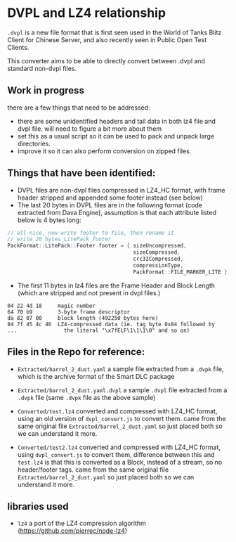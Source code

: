 # DVPL and LZ4 relationship

`.dvpl` is a new file format that is first seen used in the World of Tanks Blitz Client for Chinese Server, and also recently seen in Public Open Test Clients. 

This converter aims to be able to directly convert between .dvpl and standard non-dvpl files.

## Work in progress
 
there are a few things that need to be addressed:
- there are some unidentified headers and tail data in both lz4 file and dvpl file. will need to figure a bit more about them
- set this as a usual script so it can be used to pack and unpack large directories.
- improve it so it can also perform conversion on zipped files.

## Things that have been identified:

- DVPL files are non-dvpl files compressed in LZ4_HC format, with frame header stripped and appended some footer instead (see below)
- The last 20 bytes in DVPL files are in the following format (code extracted from Dava Engine), assumption is that each attribute listed below is 4 bytes long:

```c++
// all nice, now write footer to file, then rename it
// write 20 bytes LitePack footer
PackFormat::LitePack::Footer footer = { sizeUncompressed,
                                        sizeCompressed,
                                        crc32Compressed,
                                        compressionType,
                                        PackFormat::FILE_MARKER_LITE };
```
- The first 11 bytes in lz4 files are the Frame Header and Block Length (which are stripped and not present in dvpl files.)

```
04 22 4d 18     magic number
64 70 b9        3-byte frame descriptor
da 82 07 00     block length (492250 bytes here)
84 7f 45 4c 46  LZ4-compressed data (ie. tag byte 0x84 followed by
...               the literal "\x7fELF\1\1\1\0" and so on)
```

## Files in the Repo for reference:

- `Extracted/barrel_2_dust.yaml` a sample file extracted from a `.dvpk` file, which is the archive format of the Smart DLC package

- `Extracted/barrel_2_dust.yaml.dvpl` a sample `.dvpl` file extracted from a `.dvpk` file (same `.dvpk` file as the above sample)

- `Converted/test.lz4` converted and compressed with LZ4_HC format, using an old version of `dvpl_convert.js` to convert them. came from the same original file `Extracted/barrel_2_dust.yaml` so just placed both so we can understand it more.

- `Converted/test2.lz4` converted and compressed with LZ4_HC format, using `dvpl_convert.js` to convert them, difference between this and `test.lz4` is that this is converted as a Block, instead of a stream, so no header/footer tags. came from the same original file `Extracted/barrel_2_dust.yaml` so just placed both so we can understand it more.


## libraries used

- `lz4` a port of the LZ4 compression algorithm (https://github.com/pierrec/node-lz4)